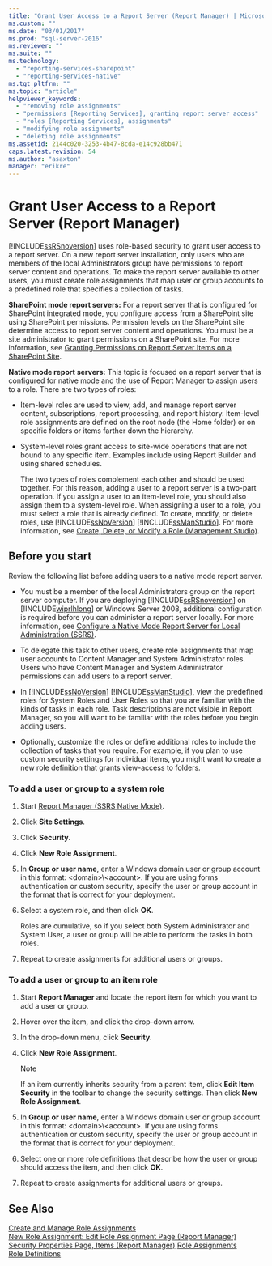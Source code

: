 ```yaml
---
title: "Grant User Access to a Report Server (Report Manager) | Microsoft Docs"
ms.custom: ""
ms.date: "03/01/2017"
ms.prod: "sql-server-2016"
ms.reviewer: ""
ms.suite: ""
ms.technology: 
  - "reporting-services-sharepoint"
  - "reporting-services-native"
ms.tgt_pltfrm: ""
ms.topic: "article"
helpviewer_keywords: 
  - "removing role assignments"
  - "permissions [Reporting Services], granting report server access"
  - "roles [Reporting Services], assignments"
  - "modifying role assignments"
  - "deleting role assignments"
ms.assetid: 2144c020-3253-4b47-8cda-e14c928bb471
caps.latest.revision: 54
ms.author: "asaxton"
manager: "erikre"
---
```

# Grant User Access to a Report Server (Report Manager)
  [!INCLUDE[ssRSnoversion](../../advanced-analytics/r-services/includes/ssrsnoversion-md.md)] uses role-based security to grant user access to a report server. On a new report server installation, only users who are members of the local Administrators group have permissions to report server content and operations. To make the report server available to other users, you must create role assignments that map  user or group accounts to a predefined role that specifies a collection of tasks.  
  
 **SharePoint mode report servers:** For a report server that is configured for SharePoint integrated mode, you configure access from a SharePoint site using SharePoint permissions. Permission levels on the SharePoint site determine access to report server content and operations. You must be a site administrator to grant permissions on a SharePoint site. For more information, see [Granting Permissions on Report Server Items on a SharePoint Site](../../reporting-services/security/granting-permissions-on-report-server-items-on-a-sharepoint-site.md).  
  
 **Native mode report servers:** This topic is focused on a report server that is configured for native mode and the use of Report Manager to assign users to a role. There are two types of roles:  
  
-   Item-level roles are used to view, add, and manage report server content, subscriptions, report processing, and report history. Item-level role assignments are defined on the root node (the Home folder) or on specific folders or items farther down the hierarchy.  
  
-   System-level roles grant access to site-wide operations that are not bound to any specific item. Examples include using Report Builder and using shared schedules.  
  
     The two types of roles complement each other and should be used together. For this reason, adding a user to a report server is a two-part operation. If you assign a user to an item-level role, you should also assign them to a system-level role. When assigning a user to a role, you must select a role that is already defined. To create, modify, or delete roles, use [!INCLUDE[ssNoVersion](../../advanced-analytics/r-services/includes/ssnoversion-md.md)] [!INCLUDE[ssManStudio](../../advanced-analytics/r-services/includes/ssmanstudio-md.md)]. For more information, see [Create, Delete, or Modify a Role &#40;Management Studio&#41;](../../reporting-services/security/role-definitions-create-delete-or-modify.md).  
  
## Before you start  
 Review the following list before adding users to a native mode report server.  
  
-   You must be a member of the local Administrators group on the report server computer. If you are deploying [!INCLUDE[ssRSnoversion](../../advanced-analytics/r-services/includes/ssrsnoversion-md.md)] on [!INCLUDE[wiprlhlong](../../relational-databases/replication/includes/wiprlhlong-md.md)] or Windows Server 2008, additional configuration is required before you can administer a report server locally. For more information, see [Configure a Native Mode Report Server for Local Administration &#40;SSRS&#41;](../../reporting-services/report-server/configure-a-native-mode-report-server-for-local-administration-ssrs.md).  
  
-   To delegate this task to other users, create role assignments that map user accounts to Content Manager and System Administrator roles. Users who have Content Manager and System Administrator permissions can add users to a report server.  
  
-   In [!INCLUDE[ssNoVersion](../../advanced-analytics/r-services/includes/ssnoversion-md.md)] [!INCLUDE[ssManStudio](../../advanced-analytics/r-services/includes/ssmanstudio-md.md)], view the predefined roles for System Roles and User Roles so that you are familiar with the kinds of tasks in each role. Task descriptions are not visible in Report Manager, so you will want to be familiar with the roles before you begin adding users.  
  
-   Optionally, customize the roles or define additional roles to include the collection of tasks that you require. For example, if you plan to use custom security settings for individual items, you might want to create a new role definition that grants view-access to folders.  
  
### To add a user or group to a system role  
  
1.  Start [Report Manager  &#40;SSRS Native Mode&#41;](http://msdn.microsoft.com/en-US/library/ms157147(SQL.130).aspx).  
  
2.  Click **Site Settings**.  
  
3.  Click **Security**.  
  
4.  Click **New Role Assignment**.  
  
5.  In **Group or user name**, enter a Windows domain user or group account in this format: \<domain>\\<account\>. If you are using forms authentication or custom security, specify the user or group account in the format that is correct for your deployment.  
  
6.  Select a system role, and then click **OK**.  
  
     Roles are cumulative, so if you select both System Administrator and System User, a user or group will be able to perform the tasks in both roles.  
  
7.  Repeat to create assignments for additional users or groups.  
  
### To add a user or group to an item role  
  
1.  Start **Report Manager** and locate the report item for which you want to add a user or group.  
  
2.  Hover over the item, and click the drop-down arrow.  
  
3.  In the drop-down menu, click **Security**.  
  
4.  Click **New Role Assignment**.  
  
    > [!NOTE]  
    >  If an item currently inherits security from a parent item, click **Edit Item Security** in the toolbar to change the security settings. Then click **New Role Assignment**.  
  
5.  In **Group or user name**, enter a Windows domain user or group account in this format: \<domain>\\<account\>. If you are using forms authentication or custom security, specify the user or group account in the format that is correct for your deployment.  
  
6.  Select one or more role definitions that describe how the user or group should access the item, and then click **OK**.  
  
7.  Repeat to create assignments for additional users or groups.  
  
## See Also  
 [Create and Manage Role Assignments](../../reporting-services/security/create-and-manage-role-assignments.md)   
 [New Role Assignment: Edit Role Assignment Page &#40;Report Manager&#41;](http://msdn.microsoft.com/en-US/library/ms179929(SQL.130).aspx)   
 [Security Properties Page, Items &#40;Report Manager&#41;](http://msdn.microsoft.com/en-US/library/ms180265(SQL.130).aspx)   
 [Role Assignments](../../reporting-services/security/role-assignments.md)   
 [Role Definitions](../../reporting-services/security/role-definitions.md)  
  
  